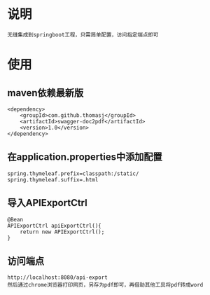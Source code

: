 # 说明
    无缝集成到springboot工程，只需简单配置，访问指定端点即可

# 使用
## maven依赖最新版
    <dependency>
        <groupId>com.github.thomasj</groupId>
        <artifactId>swagger-doc2pdf</artifactId>
        <version>1.0</version>
    </dependency>

## 在application.properties中添加配置
    spring.thymeleaf.prefix=classpath:/static/
    spring.thymeleaf.suffix=.html
    
    
## 导入APIExportCtrl
    @Bean
    APIExportCtrl apiExportCtrl(){
        return new APIExportCtrl();
    }
    
## 访问端点
    http://localhost:8080/api-export
    然后通过chrome浏览器打印网页，另存为pdf即可，再借助其他工具将pdf转成word